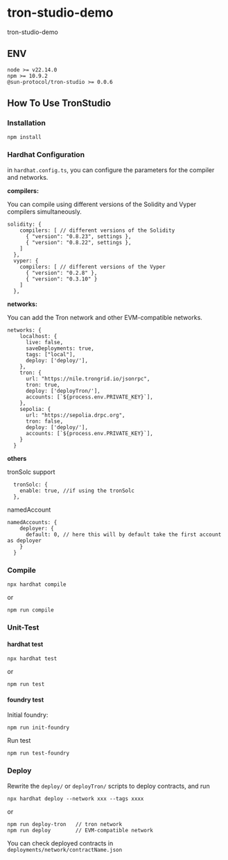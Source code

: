 # tron-studio-demo
tron-studio-demo

## ENV

```
node >= v22.14.0
npm >= 10.9.2
@sun-protocol/tron-studio >= 0.0.6

```
## How To Use TronStudio

### Installation

```
npm install 

```
### Hardhat Configuration
in `hardhat.config.ts`, you can configure the parameters for the compiler and networks.

**compilers:**

You can compile using different versions of the Solidity and Vyper compilers simultaneously. 

```
solidity: {
    compilers: [ // different versions of the Solidity
      { "version": "0.8.23", settings },
      { "version": "0.8.22", settings },
    ]
  },
  vyper: { 
    compilers: [ // different versions of the Vyper
      { "version": "0.2.8" },
      { "version": "0.3.10" }
    ]
  },
```

**networks:**

You can add the Tron network and other EVM-compatible networks.

```
networks: {
    localhost: {
      live: false,
      saveDeployments: true,
      tags: ["local"],
      deploy: ['deploy/'],
    },
    tron: {
      url: "https://nile.trongrid.io/jsonrpc",
      tron: true,
      deploy: ['deployTron/'],
      accounts: [`${process.env.PRIVATE_KEY}`],
    },
    sepolia: {
      url: "https://sepolia.drpc.org",
      tron: false,
      deploy: ['deploy/'],
      accounts: [`${process.env.PRIVATE_KEY}`],
    }
  }
```

**others**

tronSolc support

```
  tronSolc: {
    enable: true, //if using the tronSolc
  },
```

namedAccount

```
namedAccounts: {
    deployer: {
      default: 0, // here this will by default take the first account as deployer
    }
  }
```

### Compile

```
npx hardhat compile

```
or

```
npm run compile
```

### Unit-Test

#### hardhat test

```
npx hardhat test
```
or
```
npm run test
```
#### foundry test
Initial foundry:
```
npm run init-foundry
```
Run test
```
npm run test-foundry
```

### Deploy

Rewrite the `deploy/` or `deployTron/` scripts to deploy contracts, and run

```
npx hardhat deploy --network xxx --tags xxxx
```
or 
```
npm run deploy-tron   // tron network  
npm run deploy        // EVM-compatible network
```

You can check deployed contracts in `deployments/network/contractName.json`

